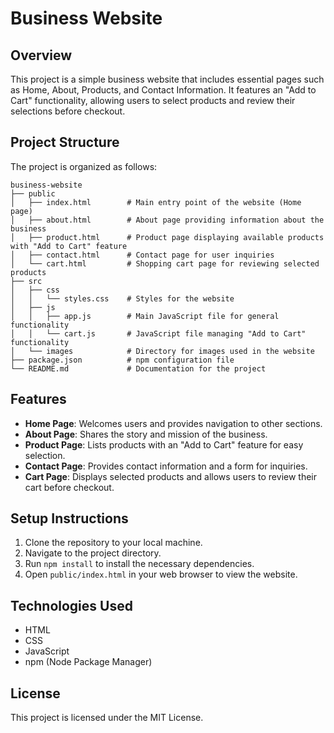 # Business Website

## Overview
This project is a simple business website that includes essential pages such as Home, About, Products, and Contact Information. It features an "Add to Cart" functionality, allowing users to select products and review their selections before checkout.

## Project Structure
The project is organized as follows:

```
business-website
├── public
│   ├── index.html        # Main entry point of the website (Home page)
│   ├── about.html        # About page providing information about the business
│   ├── product.html      # Product page displaying available products with "Add to Cart" feature
│   ├── contact.html      # Contact page for user inquiries
│   └── cart.html         # Shopping cart page for reviewing selected products
├── src
│   ├── css
│   │   └── styles.css    # Styles for the website
│   ├── js
│   │   ├── app.js        # Main JavaScript file for general functionality
│   │   └── cart.js       # JavaScript file managing "Add to Cart" functionality
│   └── images            # Directory for images used in the website
├── package.json          # npm configuration file
└── README.md             # Documentation for the project
```

## Features
- **Home Page**: Welcomes users and provides navigation to other sections.
- **About Page**: Shares the story and mission of the business.
- **Product Page**: Lists products with an "Add to Cart" feature for easy selection.
- **Contact Page**: Provides contact information and a form for inquiries.
- **Cart Page**: Displays selected products and allows users to review their cart before checkout.

## Setup Instructions
1. Clone the repository to your local machine.
2. Navigate to the project directory.
3. Run `npm install` to install the necessary dependencies.
4. Open `public/index.html` in your web browser to view the website.

## Technologies Used
- HTML
- CSS
- JavaScript
- npm (Node Package Manager)

## License
This project is licensed under the MIT License.